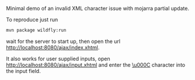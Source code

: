 Minimal demo of an invalid XML character issue with mojarra partial update.

To reproduce just run
````bash
mvn package wildfly:run
````

wait for the server to start up, then open the url <http://localhost:8080/ajax/index.xhtml>.

It also works for user supplied inputs, open <http://localhost:8080/ajax/input.xhtml> and enter the [\u000C](https://r12a.github.io/uniview/?charlist=%0C#title) character 
into the input field.  	
